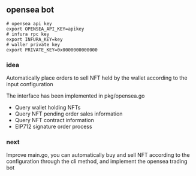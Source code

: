 ## opensea bot


```shell
# opensea api key
export OPENSEA_API_KEY=apikey
# infura rpc key
export INFURA_KEY=key
# waller private key
export PRIVATE_KEY=0x0000000000000
```


### idea
Automatically place orders to sell NFT held by the wallet according to the input configuration

The interface has been implemented in pkg/opensea.go

- Query wallet holding NFTs
- Query NFT pending order sales information
- Query NFT contract information
- EIP712 signature order process


### next

Improve main.go, you can automatically buy and sell NFT according to the configuration through the cli method, and implement the opensea trading bot
